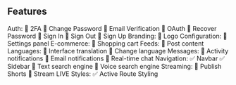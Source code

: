 ## Features

Auth:
  🚧 2FA
  🚧 Change Password
  🚧 Email Verification
  🚧 OAuth
  🚧 Recover Password
  🔄 Sign In
  🚧 Sign Out
  🚧 Sign Up
Branding:
  🔄 Logo
Configuration:
  🚧 Settings panel
E-commerce:
  🚧 Shopping cart
Feeds:
  🚧 Post content
Languages:
  🚧 Interface translation
  🔄 Change language
Messages:
  🚧 Activity notifications
  🚧 Email notifications
  🚧 Real-time chat
Navigation:
  ✅ Navbar
  ✅ Sidebar
  🚧 Text search engine
  🚧 Voice search engine
Streaming:
  🚧 Publish Shorts
  🚧 Stream LIVE
Styles:
  ✅ Active Route Styling
